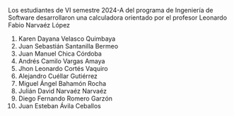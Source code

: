 Los estudiantes de VI semestre 2024-A del programa de Ingeniería de Software desarrollaron una calculadora orientado por el profesor Leonardo Fabio Narvaéz López

1) Karen Dayana Velasco Quimbaya
2) Juan Sebastián Santanilla Bermeo
3) Juan Manuel Chica Córdoba
4) Andrés Camilo Vargas Amaya
5) Jhon Leonardo Cortés Vaquiro
6) Alejandro Cuéllar Gutiérrez
7) Miguel Ángel Bahamón Rocha
8) Julián David Narvaéz Narvaéz
9) Diego Fernando Romero Garzón
10) Juan Esteban Ávila Ceballos
